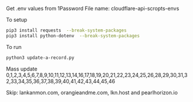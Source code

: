 Get .env values from 1Password
File name: cloudflare-api-scropts-envs



To setup
```sh
pip3 install requests  --break-system-packages
pip3 install python-dotenv  --break-system-packages

```

To run
```sh
python3 update-a-record.py
```


Mass update
0,1,2,3,4,5,6,7,8,9,10,11,12,13,14,16,17,18,19,20,21,22,23,24,25,26,28,29,30,31,32,33,34,35,36,37,38,39,40,41,42,43,44,45,46


Skip:
lankanmon.com, orangieandme.com, lkn.host and pearlhorizon.io